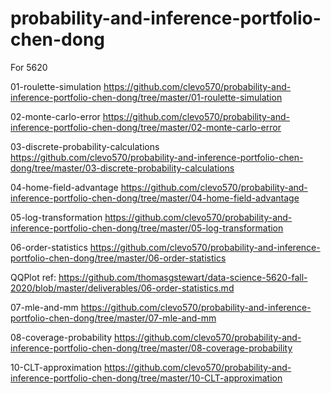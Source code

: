 # probability-and-inference-portfolio-chen-dong
For 5620

01-roulette-simulation
https://github.com/clevo570/probability-and-inference-portfolio-chen-dong/tree/master/01-roulette-simulation

02-monte-carlo-error
https://github.com/clevo570/probability-and-inference-portfolio-chen-dong/tree/master/02-monte-carlo-error

03-discrete-probability-calculations
https://github.com/clevo570/probability-and-inference-portfolio-chen-dong/tree/master/03-discrete-probability-calculations

04-home-field-advantage
https://github.com/clevo570/probability-and-inference-portfolio-chen-dong/tree/master/04-home-field-advantage

05-log-transformation
https://github.com/clevo570/probability-and-inference-portfolio-chen-dong/tree/master/05-log-transformation

06-order-statistics
https://github.com/clevo570/probability-and-inference-portfolio-chen-dong/tree/master/06-order-statistics

QQPlot ref: https://github.com/thomasgstewart/data-science-5620-fall-2020/blob/master/deliverables/06-order-statistics.md

07-mle-and-mm
https://github.com/clevo570/probability-and-inference-portfolio-chen-dong/tree/master/07-mle-and-mm

08-coverage-probability
https://github.com/clevo570/probability-and-inference-portfolio-chen-dong/tree/master/08-coverage-probability

10-CLT-approximation
https://github.com/clevo570/probability-and-inference-portfolio-chen-dong/tree/master/10-CLT-approximation
